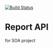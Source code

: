 [![Build Status](https://travis-ci.com/sumrid/Report-soa.svg?token=AQTAKJS8ztptGV6L7YzB&branch=master)](https://travis-ci.com/sumrid/Report-soa)

# Report API
for SOA project
